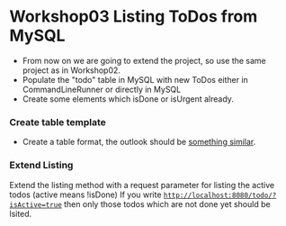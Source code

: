 # Workshop03 Listing ToDos from MySQL

- From now on we are going to extend the project, so use the same project as in Workshop02.
- Populate the "todo" table in MySQL with new ToDos either in CommandLineRunner or directly in MySQL
- Create some elements which isDone or isUrgent already.

### Create table template

- Create a table format, the outlook should be [something similar](../assets/TableTodos.PNG).

### Extend Listing

Extend the listing method with a request parameter for listing the active todos (active means !isDone)
If you write [`http://localhost:8080/todo/?isActive=true`](../assets/isActiveTodos.PNG) then only those todos which are not done yet should be lsited.
